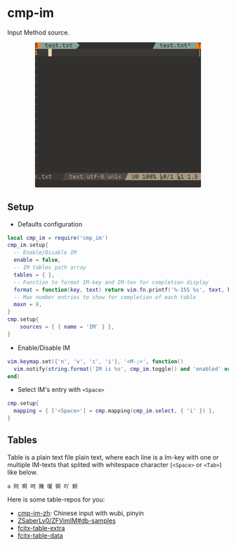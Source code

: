 # cmp-im

Input Method source.

<div align="center">
<img alt="cmp-im" src="im.gif"  width=75% height=75% />
</div>

## Setup

- Defaults configuration

```lua
local cmp_im = require('cmp_im')
cmp_im.setup{
  -- Enable/Disable IM
  enable = false,
  -- IM tables path array
  tables = { },
  -- Function to format IM-key and IM-tex for completion display
  format = function(key, text) return vim.fn.printf('%-15S %s', text, key) end,
  -- Max number entries to show for completion of each table
  maxn = 8,
}
cmp.setup{
    sources = { { name = 'IM' } },
}
```

- Enable/Disable IM

```lua
vim.keymap.set({'n', 'v', 'c', 'i'}, '<M-;>', function()
  vim.notify(string.format('IM is %s', cmp_im.toggle() and 'enabled' or 'disabled'))
end)
```

- Select IM's entry with `<Space>`

```lua
cmp.setup{
  mapping = { ['<Space>'] = cmp.mapping(cmp_im.select, { 'i' }) },
}
```


## Tables

Table is a plain text file plain text, where each line is a Im-key with one or multiple IM-texts that splited with whitespace character (`<Space>` or `<Tab>`) like below.

```
a 阿 啊 呵 腌 嗄 锕 吖 錒
```

Here is some table-repos for you:

- [cmp-im-zh](https://kgithub.com/yehuohan/cmp-im-zh): Chinese input with wubi, pinyin
- [ZSaberLv0/ZFVimIM#db-samples](https://github.com/ZSaberLv0/ZFVimIM#db-samples)
- [fcitx-table-extra](https://kgithub.com/fcitx/fcitx-table-extra)
- [fcitx-table-data](https://kgithub.com/fcitx/fcitx-table-data)
